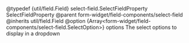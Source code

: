 
@typedef {util/field.Field} select-field.SelectFieldProperty SelectFieldProperty
@parent form-widget/field-components/select-field
@inherits util/field.Field
@option {Array<form-widget/field-components/select-field.SelectOption>} options The select options to display in a dropdown
